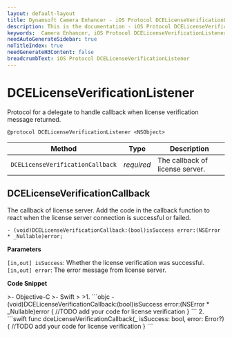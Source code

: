 ```yaml
---
layout: default-layout
title: Dynamsoft Camera Enhancer - iOS Protocol DCELicenseVerificationListener
description: This is the documentation - iOS Protocol DCELicenseVerificationListener page of Dynamsoft Camera Enhancer.
keywords:  Camera Enhancer, iOS Protocol DCELicenseVerificationListener
needAutoGenerateSidebar: true
noTitleIndex: true
needGenerateH3Content: false
breadcrumbText: iOS Protocol DCELicenseVerificationListener
---
```


# DCELicenseVerificationListener

Protocol for a delegate to handle callback when license verification message returned.

```objc
@protocol DCELicenseVerificationListener <NSObject>
```

| Method | Type | Description |
| ------ | ---- | ----------- |
| `DCELicenseVerificationCallback` | *required* | The callback of license server. |

## DCELicenseVerificationCallback

The callback of license server. Add the code in the callback function to react when the license server connection is successful or failed.

```objc
- (void)DCELicenseVerificationCallback:(bool)isSuccess error:(NSError * _Nullable)error;
```

**Parameters**

`[in,out] isSuccess`: Whether the license verification was successful.  
`[in,out] error`: The error message from license server.

**Code Snippet**

<div class="sample-code-prefix"></div>
>- Objective-C
>- Swift
>
>1. 
```objc
- (void)DCELicenseVerificationCallback:(bool)isSuccess error:(NSError * _Nullable)error
{
   //TODO add your code for license verification
}
```
2. 
```swift
func dceLicenseVerificationCallback(_ isSuccess: bool, error: Error?){
   //TODO add your code for license verification
}
```
